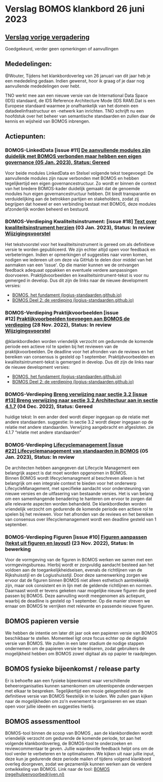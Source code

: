 # Verslag BOMOS klankbord 26 juni 2023

## [Verslag vorige vergadering](https://github.com/Logius-standaarden/Overleg/blob/main/BOMOS-klankbord/2023-06-29/Verslag.md)

Goedgekeurd, verder geen opmerkingen of aanvullingen 

## Mededelingen: 

@Wouter, Tijdens het klankbordoverleg van 26 januari van dit jaar heb je een mededeling gedaan. Indien gewenst, hoor ik graag of je daar nog aanvullende mededelingen over hebt.

TNO werkt mee aan een nieuwe versie van de International Data Space (IDS) standaard, de IDS Reference Architecture Mode (IDS RAM).Dat is een Europese standaard waarmee je onafhankelijk van het domein een datadeelinfrastructuur en -netwerk kan inrichten. TNO schrijft nu een hoofdstuk over het beheer van semantische standaarden en zullen daar de kennis en wijsheid van BOMOS inbrengen.

## Actiepunten:

### BOMOS-LinkedData [issue #11] [De aanvullende modules zijn duidelijk met BOMOS verbonden maar hebben een eigen governance (05 Jan. 2023), Status: Gereed](https://github.com/Logius-standaarden/BOMOS-LinkedData/issues/11)
Voor beide modules LinkedData en Stelsel volgende tekst toegevoegd: De aanvullende modules zijn nauw verbonden met BOMOS en hebben tegelijkertijd een eigen governancestructuur. Zo wordt er binnen de context van het bredere BOMOS-kader duidelijk gemaakt dat de genoemde modules hun eigen governancestructuur hebben. Dit biedt transparantie en verduidelijking aan de betrokken partijen en stakeholders, zodat zij begrijpen dat hoewel er een verbinding bestaat met BOMOS, deze modules afzonderlijk worden beheerd en bestuurd.

### BOMOS-Verdieping Kwaliteitsinstrument: [issue #18] [Text over kwaliteitsinstrument herzien](https://github.com/Logius-standaarden/BOMOS-Verdieping/issues/18) (03 Jan. 2023), Status: In review [Wijzigingsvoorstel](https://github.com/Logius-standaarden/BOMOS-Verdieping/pull/15/files)
Het tekstvoorstel voor het kwaliteitsinstrument is gereed om als definitieve versie te worden gepubliceerd. We zijn echter altijd open voor feedback en verbeteringen. Indien er opmerkingen of suggesties naar voren komen, nodigen we iedereen uit om deze via GitHub te delen door middel van het aanmaken van een 'issue'. Op die manier kunnen we de ontvangen feedback adequaat oppakken en eventuele verdere aanpassingen doorvoeren.
Praktijdvoorbeelden en kwaliteitsintrument-tekst is voor nu gemerged in develop. Dus dit zijn de links naar de nieuwe development versies:
- [BOMOS, het fundament (logius-standaarden.github.io)](https://logius-standaarden.github.io/BOMOS-Fundament/index.html)
- [BOMOS Deel 2: de verdieping (logius-standaarden.github.io)](https://logius-standaarden.github.io/BOMOS-Verdieping/index.html)

### BOMOS-Verdieping Praktijkvoorbeelden [issue #12] [Praktijkvoorbeelden toevoegen aan BOMOS de verdieping](https://github.com/Logius-standaarden/BOMOS-Verdieping/issues/12) (28 Nov. 2022), Status: In review [Wijzigingsvoorstel](https://github.com/Logius-standaarden/BOMOS-Verdieping/pull/14/files)
@klankbordleden worden vriendelijk verzocht om gedurende de komende periode een actieve rol te spelen bij het reviewen van de praktijkvoorbeelden. De deadline voor het afronden van de reviews en het bereiken van consensus is gesteld op 1 september. 
Praktijdvoorbeelden en kwaliteitsintrument-tekst is gemerged in develop. Dus dit zijn de links naar de nieuwe development versies:
- [BOMOS, het fundament (logius-standaarden.github.io)](https://logius-standaarden.github.io/BOMOS-Fundament/index.html)
- [BOMOS Deel 2: de verdieping (logius-standaarden.github.io)](https://logius-standaarden.github.io/BOMOS-Verdieping/index.html)

### BOMOS-Verdieping [Breng verwijzing naar sectie 3.2  [issue #13] Breng verwijzing naar sectie 3.2 Architectuur aan in sectie 4.1.7](https://github.com/Logius-standaarden/BOMOS-Verdieping/issues/13) (04 Dec. 2022), Status: Gereed
huidige tekst:
In een ander deel wordt dieper ingegaan op de relatie met andere standaarden.
suggestie:
In sectie 3.2 wordt dieper ingegaan op de relatie met andere standaarden.
Verwijzing aangebracht en afgesloten. zie 4.1.7 “relatie met andere standaarden”

### BOMOS-Verdieping [Lifecyclemanagement [issue #22] Lifecyclemanagement van standaarden in BOMOS](https://github.com/Logius-standaarden/BOMOS-Verdieping/issues/22) (05 Jan. 2023), Status: In review
De architecten hebben aangegeven dat Lifecycle Management een belangrijk aspect is dat moet worden opgenomen in BOMOS.   
Binnen BOMOS wordt lifecyclemanagment al beschreven alleen is het belangrijk om een integrale context te bieden voor het onderwerp LifecycleManagement, met specifieke aandacht voor ondersteuning van nieuwe versies en de uitfasering van bestaande versies. Het is van belang om een samenhangende benadering te hanteren om ervoor te zorgen dat alle relevante aspecten worden behandeld.
De klankbordleden worden vriendelijk verzocht om gedurende de komende periode een actieve rol te spelen bij het reviewen. Voor het afronden van de reviews en het bereiken van consensus over lifecyclemanagement wordt een deadline gesteld van 1 september.

### BOMOS-Verdieping Figuren [issue #10] [Figuren aanpassen (tekst uit figuren en layout)](https://github.com/Logius-standaarden/BOMOS-Verdieping/issues/10) (23 Nov. 2022), Status: In bewerking
Voor de vormgeving van de figuren in BOMOS werken we samen met een vormgevingsbureau. Hierbij wordt er zorgvuldig aandacht besteed aan het voldoen aan de toegankelijkheidseisen, evenals de richtlijnen van de Rijkshuisstijl en de Logiushuisstijl. Door deze samenwerking zorgen we ervoor dat de figuren binnen BOMOS niet alleen esthetisch aantrekkelijk zijn, maar ook consistent en in lijn met de geldende richtlijnen en normen. Daarnaast wordt er tevens gekeken naar mogelijke nieuwe figuren die goed passen bij BOMOS. Deze aanvulling wordt meegenomen als actiepunt, waarbij de deadline is gesteld op 1 september. Op die manier streven we ernaar om BOMOS te verrijken met relevante en passende nieuwe figuren. 

## BOMOS papieren versie
We hebben de intentie om later dit jaar ook een papieren versie van BOMOS beschikbaar te stellen. Momenteel ligt onze focus echter op de digitale versie van BOMOS. We zullen in een later stadium de nodige stappen ondernemen om de papieren versie te realiseren, zodat gebruikers de mogelijkheid hebben om BOMOS zowel digitaal als op papier te raadplegen.

## BOMOS fysieke bijeenkomst  / release party
Er is behoefte aan een fysieke bijeenkomst waar verschillende beheerorganisaties kunnen samenkomen om uiteenlopende onderwerpen met elkaar te bespreken. Tegelijkertijd een mooie gelegenheid om de definitieve versie van BOMOS feestelijk in te luiden. We zullen gaan kijken naar de mogelijkheden om zo'n evenement te organiseren en we staan open voor jullie ideeën en suggesties hierbij.

## BOMOS assessmenttool
BOMOS-tool binnen de scoop van BOMOS , aan de klankbordleden wordt vriendelijk verzocht om gedurende de komende periode, tot aan het volgende klankbordoverleg, de BOMOS-tool te onderzoeken en reviewcommentaar te geven. Jullie waardevolle feedback helpt ons om de tool verder te verbeteren en te optimaliseren. We kijken uit naar jullie input, deze kun je gedurende deze periode mailen of tijdens volgend klankbord overleg doorgeven, zodat we gezamenlijk kunnen werken aan de verdere ontwikkeling van BOMOS.
Link naar de tool: [BOMOS (regelhulpenvoorbedrijven.nl)](https://regelhulpenvoorbedrijven.nl/bomos-assessment-tool/)
